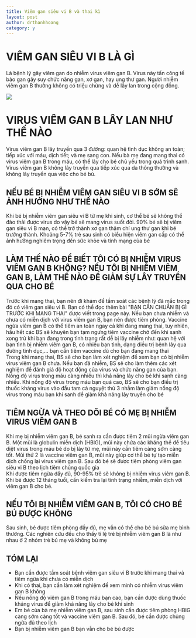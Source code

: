 ```yaml
---
title: Viêm gan siêu vi B và thai kì
layout: post
author: drthanhhoang
category: y
---
```


# VIÊM GAN SIÊU VI B LÀ GÌ  
Là bệnh lý gây viêm gan do nhiễm virus viêm gan B. Virus này tấn công tế bào gan gây suy chức năng gan, xơ gan, hay ung thư gan. Người nhiễm viêm gan B thường không có triệu chứng và dễ lây lan trong cộng đồng.

![](https://scontent.fsgn2-2.fna.fbcdn.net/v/t1.0-9/12799083_986069021440192_3991744260255395347_n.jpg?_nc_cat=0&oh=3991cff255fb29897cfb05e36dba3622&oe=5BE37910)
# VIRUS VIÊM GAN B LÂY LAN NHƯ THẾ NÀO  
Virus viêm gan B lây truyền qua 3 đường: quan hệ tình dục không an toàn; tiếp xúc với máu, dịch tiết; và mẹ sang con. Nếu bà mẹ đang mang thai có virus viêm gan B trong máu, có thể lây cho bé chủ yếu trong quá trình sanh. Virus viêm gan B không lây truyền qua tiếp xúc qua da thông thường và không lây truyền qua việc cho bé bú.

## NẾU BÉ BỊ NHIỄM VIÊM GAN SIÊU VI B SỚM SẼ ẢNH HƯỞNG NHƯ THẾ NÀO  
Khi bé bị nhiễm viêm gan siêu vi B từ mẹ khi sinh, cơ thể bé sẽ không thể đào thải được virus do vậy bé sẽ mang virus suốt đời. 90% bé sẽ bị viêm gan siêu vi B mạn, có thể trở thành xơ gan thậm chí ung thư gan khi bé trưởng thành. Khoảng 5-7% trẻ sau sinh có biểu hiện viêm gan cấp có thể ảnh hưởng nghiêm trọng đến sức khỏe và tính mạng của bé

## LÀM THẾ NÀO ĐỂ BIẾT TÔI CÓ BỊ NHIỄM VIRUS VIÊM GAN B KHÔNG? NẾU TÔI BỊ NHIỄM VIÊM GAN B, LÀM THẾ NÀO ĐỂ GIẢM SỰ LÂY TRUYỀN QUA CHO BÉ  
Trước khi mang thai, bạn nên đi khám để tầm soát các bệnh lý đã mắc trong đó có viêm gan siêu vi B. Bạn có thể đọc thêm bài "BẠN CẦN CHUẨN BỊ GÌ TRƯỚC KHI MANG THAI" được viết trong page này. Nếu bạn chưa nhiễm và chưa có miễn dịch với virus viêm gan B, bạn nên được tiêm phòng. Vaccine ngừa viêm gan B có thể tiêm an toàn ngay cả khi đang mang thai, tuy nhiên, hầu hết các BS sẽ khuyên bạn tạm ngưng tiêm vaccine chờ đến khi sanh xong trừ khi bạn đang trong tình trạng rất dễ bị lây nhiễm như: quan hệ với bạn tình bị nhiễm viêm gan B, có nhiều bạn tình, đạng điều trị bệnh lây qua đường tình dục,... bạn cần tiêm vaccine dù cho bạn đang mang thai  
Trong khi mang thai, BS sẽ cho bạn làm xét nghiệm để xem bạn có bị nhiễm virus viêm gan B chưa. Nếu bạn đã nhiễm, BS sẽ cho làm thêm các xét nghiệm để đánh giá độ hoạt động của virus và chức năng gan của bạn. Nồng độ virus trong máu càng nhiều thì khả năng lây cho bé khi sanh càng nhiều. Khi nồng độ virus trong máu bạn quá cao, BS sẽ cho bạn điều trị thuốc kháng virus vào đầu tam cá nguyệt thứ 3 nhằm làm giảm nồng độ virus trong máu bạn khi sanh để giảm khả năng lây truyền cho bé

## TIÊM NGỪA VÀ THEO DÕI BÉ CÓ MẸ BỊ NHIỄM VIRUS VIÊM GAN B  
Khi mẹ bị nhiễm viêm gan B, bé sanh ra cần được tiêm 2 mũi ngừa viêm gan B. Một mũi là globulin miễn dịch (HBIG), mũi này chứa các kháng thể để tiêu diệt virus trong máu bé do bị lây từ mẹ, mũi này cần tiêm càng sớm càng tốt. Mũi thứ 2 là vaccine viêm gan B, mũi này giúp cơ thể bé tự tạo miễn dịch chống lại virus viêm gan B. Sau đó bé sẽ được tiêm phòng viêm gan siêu vi B theo lịch tiêm chủng quốc gia  
Khi được tiêm ngừa đẩy đủ, 90-95% trẻ sẽ không bị nhiễm virus viêm gan B. Khi bé được 12 tháng tuổi, cần kiểm tra lại tình trạng nhiễm, miễn dịch với viêm gan B cho bé.

## NẾU TÔI BỊ NHIỄM VIÊM GAN B, TÔI CÓ CHO BÉ BÚ ĐƯỢC KHÔNG  
Sau sinh, bé được tiêm phòng đầy đủ, mẹ vẫn có thể cho bé bú sữa mẹ bình thường. Các nghiên cứu đều cho thấy tỉ lệ trẻ bị nhiễm viêm gan B là như nhau ở 2 nhóm trẻ bú mẹ và không bú mẹ

## TÓM LẠI  
- Bạn cần được tầm soát bệnh viêm gan siêu vi B trước khi mang thai và tiêm ngừa khi chưa có miễn dịch  
- Khi có thai, bạn cần làm xét nghiệm để xem mình có nhiễm virus viêm gan B không  
- Nếu nồng độ viêm gan B trong máu bạn cao, bạn cần được dùng thuốc kháng virus để giảm khả năng lây cho bé khi sinh  
- Em bé của bà mẹ nhiễm viêm gan B, sau sinh cần được tiêm phòng HBIG càng sớm càng tốt và vaccine viêm gan B. Sau đó, bé cần được chủng ngừa đủ theo lịch  
- Bạn bị nhiễm viêm gan B bạn vẫn cho bé bú được